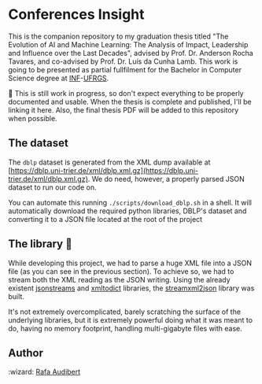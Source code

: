 # Conferences Insight

This is the companion repository to my graduation thesis titled "The Evolution of AI and Machine Learning: The Analysis of Impact, Leadership and Influence over the Last Decades", advised by Prof. Dr. Anderson Rocha Tavares, and co-advised by Prof. Dr. Luís da Cunha Lamb. This work is going to be presented as partial fullfilment for the Bachelor in Computer Science degree at [INF](https://inf.ufrgs.br)-[UFRGS](https://ufrgs.br).

:construction: This is still work in progress, so don't expect everything to be properly documented and usable. When the thesis is complete and published, I'll be linking it here. Also, the final thesis PDF will be added to this repository when possible.

## The dataset

The `dblp` dataset is generated from the XML dump available at [https://dblp.uni-trier.de/xml/dblp.xml.gz](https://dblp.uni-trier.de/xml/dblp.xml.gz). We do need, however, a properly parsed JSON dataset to run our code on.

You can automate this running `./scripts/download_dblp.sh` in a shell.
It will automatically download the required python libraries, DBLP's dataset and converting it to a JSON file located at the root of the project

## The library :construction:

While developing this project, we had to parse a huge XML file into a JSON file (as you can see in the previous section). To achieve so, we had to stream both the XML reading as the JSON writing. Using the already existent [jsonstreams](https://github.com/dcbaker/jsonstreams) and [xmltodict](https://github.com/martinblech/xmltodict) libraries, the [streamxml2json](https://github.com/rafaeelaudibert/streamxml2json) library was built.

It's not extremely overcomplicated, barely scratching the surface of the underlying libraries, but it is extremely powerful doing what it was meant to do, having no memory footprint, handling multi-gigabyte files with ease.

## Author

:wizard: [Rafa Audibert](https://www.rafaaudibert.dev)
